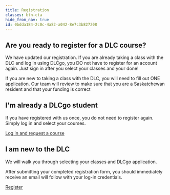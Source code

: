 ```yaml
---
title: Registration
classes: btn-cta
hide_from_nav: true
id: 0bdda184-2c0c-4a82-a042-8e7c3b827208
---
```

<h2>Are you ready to register for a DLC course?</h2>

<P>We have updated our registration. If you are already taking a class with the DLC and log in using DLCgo, you DO not have to register for an account again. Just sign in after you select your classes and your done!</p>

<P>If you are new to taking a class with the DLC, you will need to fill out ONE application. Our team will review to make sure that you are a Saskatchewan resident and that your funding is correct</p>

<div class="row">
<div class="col-md-6  col-xs-12">
<h2>I'm already a DLCgo student</h2>

<p>If you have registered with us once, you do not need to register again. Simply log in and select your courses.</p>

<p><a href="https://www.dlcgo.ca" class="btn btn-primary btn-outline">Log in and request a course</a></p>
</div>

<div class="col-md-6  col-xs-12">
<h2>I am new to the DLC</h2>

<p>We will walk you through selecting your classes and DLCgo application.</p>

<p>After submitting your completed registration form, you should immediately receive an email will follow with your log-in credentials.</p>

<p><a class="btn btn-primary" href="/registration/application">Register</a></p>
</div>




</div>
